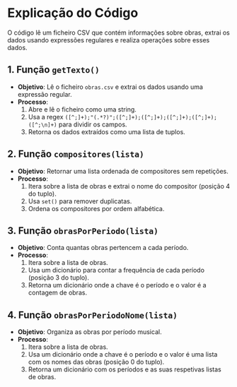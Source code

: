 # Explicação do Código

O código lê um ficheiro CSV que contém informações sobre obras, extrai os dados usando expressões regulares e realiza operações sobre esses dados.

## 1. Função `getTexto()`

- **Objetivo**: Lê o ficheiro `obras.csv` e extrai os dados usando uma expressão regular.
- **Processo**:
  1. Abre e lê o ficheiro como uma string.
  2. Usa a regex `([^;]+);"(.*?)";([^;]+);([^;]+);([^;]+);([^;]+);([^;\n]+)` para dividir os campos.
  3. Retorna os dados extraídos como uma lista de tuplos.

## 2. Função `compositores(lista)`

- **Objetivo**: Retornar uma lista ordenada de compositores sem repetições.
- **Processo**:
  1. Itera sobre a lista de obras e extrai o nome do compositor (posição 4 do tuplo).
  2. Usa `set()` para remover duplicatas.
  3. Ordena os compositores por ordem alfabética.

## 3. Função `obrasPorPeriodo(lista)`

- **Objetivo**: Conta quantas obras pertencem a cada período.
- **Processo**:
  1. Itera sobre a lista de obras.
  2. Usa um dicionário para contar a frequência de cada período (posição 3 do tuplo).
  3. Retorna um dicionário onde a chave é o período e o valor é a contagem de obras.

## 4. Função `obrasPorPeriodoNome(lista)`

- **Objetivo**: Organiza as obras por período musical.
- **Processo**:
  1. Itera sobre a lista de obras.
  2. Usa um dicionário onde a chave é o período e o valor é uma lista com os nomes das obras (posição 0 do tuplo).
  3. Retorna um dicionário com os períodos e as suas respetivas listas de obras.
